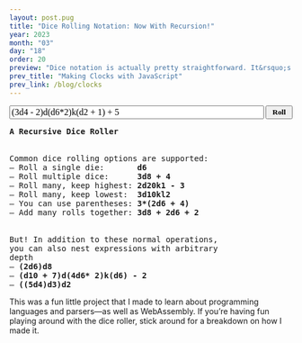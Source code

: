 ```yaml
---
layout: post.pug
title: "Dice Rolling Notation: Now With Recursion!"
year: 2023
month: "03"
day: "18"
order: 20
preview: "Dice notation is actually pretty straightforward. It&rsquo;s not <i>trivial</i> to implement, but if you&rsquo;re already comfortable with string processing it&rsquo;s the kind of thing you can do in an afternoon. When I tried to add recursion to the notation, though, I needed to break out so much heavier machinery&hellip;"
prev_title: "Making Clocks with JavaScript"
prev_link: /blog/clocks
---
```


<script type="module">
    import init, { evaluate_and_draw } from "./recursive_dice_roller.js";
    import * as colorize from "./colorize.js";
    await init();
    window.render = function render(expression) {
        const result = evaluate_and_draw(expression);
        const colorized = colorize.colorful(result);
        document.getElementById("draw-output").innerHTML = colorized;
    };
</script>

<div class="roll-container">
    <form
        class="roll-form"
        style="display:flex;align-items:stretch;"
        onsubmit="window.render(document.getElementById('expression').value); return false"
    >
        <input
            type="text"
            id="expression"
            style="width:100%;margin-right:3px;font-size:1rem;font-family:'Ruda';"
            value="(3d4 - 2)d(d6*2)k(d2 + 1) + 5"
        />
        <input
            type="submit"
            style="padding-left:10px;padding-right:10px;font-family:Ruda;font-weight:bold"
            value="Roll"
        />
    </form>
    <pre class="code" id="draw-output">
<b>A Recursive Dice Roller</b>
<br />
Common dice rolling options are supported:
&ndash; Roll a single die:       <b>d6</b>
&ndash; Roll multiple dice:      <b>3d8 + 4</b>
&ndash; Roll many, keep highest: <b>2d20k1 - 3</b>
&ndash; Roll many, keep lowest:  <b>3d10kl2</b>
&ndash; You can use parentheses: <b>3*(2d6 + 4)</b>
&ndash; Add many rolls together: <b>3d8 + 2d6 + 2</b>
<br />
But! In addition to these normal operations,
you can also nest expressions with arbitrary
depth
&ndash; <b>(2d6)d8</b>
&ndash; <b>(d10 + 7)d(4d6* 2)k(d6) - 2</b>
&ndash; <b>((5d4)d3)d2</b>
</pre>
</div>

This was a fun little project that I made to learn about programming languages and parsers&mdash;as well as WebAssembly. If you&rsquo;re having fun playing around with the dice roller, stick around for a breakdown on how I made it.
